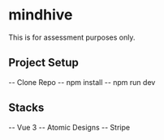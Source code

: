 # mindhive

This is for assessment purposes only.


## Project Setup
-- Clone Repo
-- npm install
-- npm run dev

## Stacks
-- Vue 3
-- Atomic Designs
-- Stripe